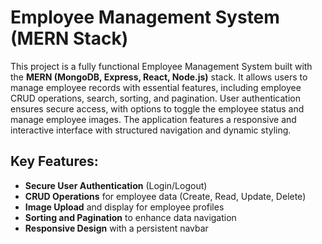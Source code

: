 <h1>Employee Management System (MERN Stack)</h1>

<p>
  This project is a fully functional Employee Management System built with the 
  <strong>MERN (MongoDB, Express, React, Node.js)</strong> stack. It allows users to manage 
  employee records with essential features, including employee CRUD operations, search, sorting, 
  and pagination. User authentication ensures secure access, with options to toggle the employee 
  status and manage employee images. The application features a responsive and interactive 
  interface with structured navigation and dynamic styling.
</p>

<h2>Key Features:</h2>
<ul>
  <li><strong>Secure User Authentication</strong> (Login/Logout)</li>
  <li><strong>CRUD Operations</strong> for employee data (Create, Read, Update, Delete)</li>
  <li><strong>Image Upload</strong> and display for employee profiles</li>
  <li><strong>Sorting and Pagination</strong> to enhance data navigation</li>
  <li><strong>Responsive Design</strong> with a persistent navbar</li>
</ul>
